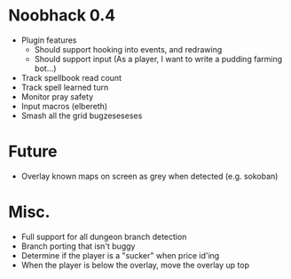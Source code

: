 # Noobhack 0.4

* Plugin features
    * Should support hooking into events, and redrawing
    * Should support input (As a player, I want to write a pudding farming bot...)
* Track spellbook read count
* Track spell learned turn
* Monitor pray safety
* Input macros (elbereth)
* Smash all the grid bugzeseseses

# Future

* Overlay known maps on screen as grey when detected (e.g. sokoban)

# Misc.

* Full support for all dungeon branch detection
* Branch porting that isn't buggy
* Determine if the player is a "sucker" when price id'ing
* When the player is below the overlay, move the overlay up top
